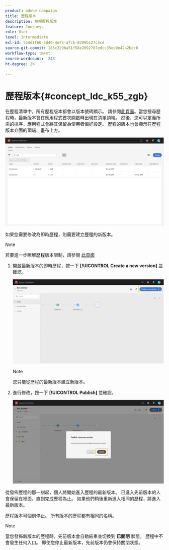 ```yaml
---
product: adobe campaign
title: 歷程版本
description: 瞭解歷程版本
feature: Journeys
role: User
level: Intermediate
exl-id: 554d1f60-5d46-4e75-afcb-8209b127c4cd
source-git-commit: 185c2296a51f58e2092787edcc35ee9e4242bec8
workflow-type: tm+mt
source-wordcount: '243'
ht-degree: 2%

---
```


# 歷程版本{#concept_ldc_k55_zgb}

在歷程清單中，所有歷程版本都會以版本號碼顯示。 請參閱[此頁面](../building-journeys/using-the-journey-designer.md)。當您搜尋歷程時，最新版本會在應用程式首次開啟時出現在清單頂端。 然後，您可以定義所需的排序，應用程式會將其保留為使用者偏好設定。 歷程的版本也會顯示在歷程版本介面的頂端、畫布上方。

![](../assets/journeyversions1.png)

如果您需要修改為即時歷程，則需要建立歷程的新版本。

>[!NOTE]
>
>若要進一步瞭解歷程版本限制，請參閱 [此頁面](../about/limitations.md#journey-versions-limitations)

1. 開啟最新版本的即時歷程，按一下 **[!UICONTROL Create a new version]** 並確認。

   ![](../assets/journeyversions2.png)

   >[!NOTE]
   >
   >您只能從歷程的最新版本建立新版本。

1. 進行修改，按一下 **[!UICONTROL Publish]** 並確認。

   ![](../assets/journeyversions3.png)

從發佈歷程的那一刻起，個人將開始進入歷程的最新版本。 已進入先前版本的人會保留在裡面，直到完成歷程為止。 如果他們稍後重新進入相同的歷程，將進入最新版本。

歷程版本可個別停止。 所有版本的歷程都有相同的名稱。

>[!NOTE]
>
>當您發佈新版本的歷程時，先前版本會自動結束並切換到 **已關閉** 狀態。 歷程中不會發生任何入口。 即使您停止最新版本，先前版本仍會保持關閉狀態。
